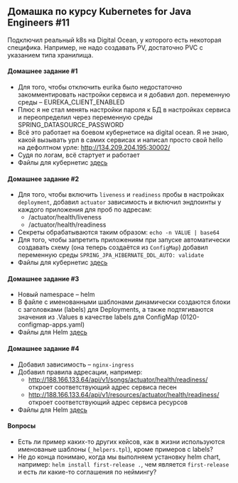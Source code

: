 ## Домашка по курсу Kubernetes for Java Engineers #11

Подключил реальный k8s на Digital Ocean, у которого есть некоторая специфика. Например, не надо создавать PV, достаточно PVC с указанием типа хранилища.

#### Домашнее задание #1

- Для того, чтобы отключить eurika было недостаточно закомментировать настройки сервиса и я добавил доп. переменную среды – EUREKA_CLIENT_ENABLED
- Плюс я не стал менять настройки пароля к БД в настройках сервиса и переопределил через переменную среды SPRING_DATASOURCE_PASSWORD
- Всё это работает на боевом кубернетисе на digital ocean. Я не знаю, какой вызывать урл в самих сервисах и написал просто свой hello на дефолтном урле: http://134.209.204.195:30002/
- Судя по логам, всё стартует и работает
- Файлы для кубернетис [здесь](https://github.com/tubash/k8s-program/tree/homework1)

#### Домашнее задание #2

- Для того, чтобы включить `liveness` и `readiness` пробы в настройках `deployment`, добавил `actuator` зависимость и включил эндпоинты у каждого приложения для проб по адресам:
  - /actuator/health/liveness
  - /actuator/health/readiness
- Секреты обрабатываются таким образом: `echo -n VALUE | base64`
- Для того, чтобы запретить приложениям при запуске автоматически создавать схему (она теперь создаётся из `ConfigMap`) добавил переменную среды `SPRING_JPA_HIBERNATE_DDL_AUTO: validate`
- Файлы для кубернетис [здесь](https://github.com/tubash/k8s-program/tree/homework2)

#### Домашнее задание #3

- Новый namespace – helm
- В файле с именованными шаблонами динамически создаются блоки с заголовками (labels) для Deployments, а также подтягиваются значения из .Values в качестве labels для ConfigMap (0120-configmap-apps.yaml)
- Файлы для Helm [здесь](https://github.com/tubash/k8s-program/tree/homework3)

#### Домашнее задание #4

- Добавил зависимость – `nginx-ingress`
- Добавил правила адресации, например:
  - http://188.166.133.64/api/v1/songs/actuator/health/readiness/ откроет соответствующий адрес сервиса песен
  - http://188.166.133.64/api/v1/resources/actuator/health/readiness/ откроет соответствующий адрес сервиса ресурсов
- Файлы для Helm [здесь](https://github.com/tubash/k8s-program/tree/homework4)

#### Вопросы

- Есть ли пример каких-то других кейсов, как в жизни используются именованые шаблоны (`_helpers.tpl`), кроме примеров с labels?
- Не до конца понимаю, когда мы выполняем установку helm chart, например: `helm install first-release .`, чем является `first-release` и есть ли какие-то соглашения по неймингу?
